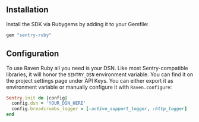 ## Installation

Install the SDK via Rubygems by adding it to your Gemfile:

```ruby
gem "sentry-ruby"
```

## Configuration

To use Raven Ruby all you need is your DSN. Like most Sentry-compatible libraries, it will honor the `SENTRY_DSN` environment variable. You can find it on the project settings page under API Keys. You can either export it as environment variable or manually configure it with `Raven.configure`:

```ruby
Sentry.init do |config|
  config.dsn = 'YOUR_DSN_HERE'
  config.breadcrumbs_logger = [:active_support_logger, :http_logger]
end

```